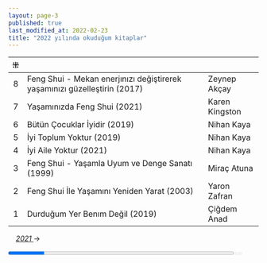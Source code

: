 ```yaml
---
layout: page-3
published: true
last_modified_at: 2022-02-23  
title: "2022 yılında okuduğum kitaplar"  
---
```



| ⁜ |  |  |
|:---:|:---- |:---- |
| 8 | Feng Shui - Mekan enerjınızı değiştirerek yaşamınızı güzelleştirin (2017) | Zeynep Akçay |
| 7 | Yaşamınızda Feng Shui (2021) | Karen Kingston |
| 6 | Bütün Çocuklar İyidir (2019) | Nihan Kaya |
| 5 | İyi Toplum Yoktur (2019) | Nihan Kaya |
| 4 | İyi Aile Yoktur (2021) | Nihan Kaya |
| 3 | Feng Shui - Yaşamla Uyum ve Denge Sanatı (1999) | Miraç Atuna |
| 2 | Feng Shui İle Yaşamını Yeniden Yarat (2003) | Yaron Zafran |
| 1 | Durduğum Yer Benım Değil (2019) | Çiğdem Anad |
  
<span class="link1" style="font-style: italic; padding-left: 3%;"><a href="/2021" title='2021'>2021 </a></span> &#8594;
  
<div><progress value="8" max="50" style="width: 90%;"></progress><span style="font-size: 50%; color: #dfdfdf; width: 5%" title="reading challenge 2022"> 8/50</span></div>
<div style="clear:both"></div>
